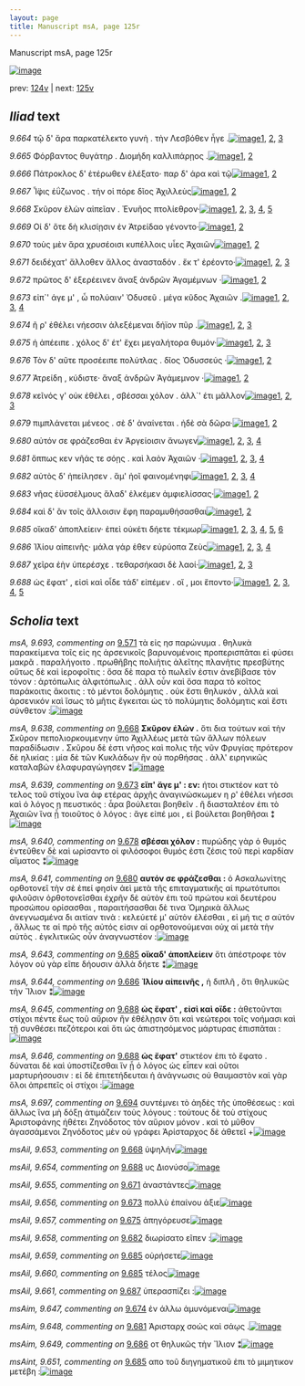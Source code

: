```yaml
---
layout: page
title: Manuscript msA, page 125r
---
```


Manuscript msA, page 125r

[![image](http://www.homermultitext.org/iipsrv?OBJ=IIP,1.0&FIF=/project/homer/pyramidal/deepzoom/hmt/vaimg/2017a/VA125RN_0297.tif&WID=100&CVT=JPEG)](http://www.homermultitext.org/ict2/?urn=urn:cite2:hmt:vaimg.2017a:VA125RN_0297)

prev:  [124v](../124v/) | next:  [125v](../125v/)

## *Iliad* text

*9.664* <a id="9.664"/> τῷ δ' ἄρα παρκατέλεκτο γυνὴ . τὴν Λεσβόθεν ἦγε .[![image](http://www.homermultitext.org/iipsrv?OBJ=IIP,1.0&FIF=/project/homer/pyramidal/deepzoom/hmt/vaimg/2017a/VA125RN_0297.tif&RGN=0.1622,0.2074,0.4965,0.0301&WID=1000&CVT=JPEG)](http://www.homermultitext.org/ict2/?urn=urn:cite2:hmt:vaimg.2017a:VA125RN_0297@0.1622,0.2074,0.4965,0.0301)[1](#msA_9.667), [2](#msA_9.637), [3](#msA_9.1)

*9.665* <a id="9.665"/> Φόρβαντος θυγάτηρ . Διομήδη καλλιπάρῃος .[![image](http://www.homermultitext.org/iipsrv?OBJ=IIP,1.0&FIF=/project/homer/pyramidal/deepzoom/hmt/vaimg/2017a/VA125RN_0297.tif&RGN=0.1832,0.2299,0.4244,0.0278&WID=1000&CVT=JPEG)](http://www.homermultitext.org/ict2/?urn=urn:cite2:hmt:vaimg.2017a:VA125RN_0297@0.1832,0.2299,0.4244,0.0278)[1](#msA_9.667), [2](#msA_9.1)

*9.666* <a id="9.666"/> Πάτροκλος δ' ἑτέρωθεν ἐλέξατο· παρ δ' άρα καὶ τῷ[![image](http://www.homermultitext.org/iipsrv?OBJ=IIP,1.0&FIF=/project/homer/pyramidal/deepzoom/hmt/vaimg/2017a/VA125RN_0297.tif&RGN=0.1832,0.2479,0.4434,0.0301&WID=1000&CVT=JPEG)](http://www.homermultitext.org/ict2/?urn=urn:cite2:hmt:vaimg.2017a:VA125RN_0297@0.1832,0.2479,0.4434,0.0301)[1](#msA_9.667), [2](#msA_9.1)

*9.667* <a id="9.667"/> Ἶ̈φις ἐΰζωνος . τήν οἱ πόρε δῖος Ἀχιλλεὺς[![image](http://www.homermultitext.org/iipsrv?OBJ=IIP,1.0&FIF=/project/homer/pyramidal/deepzoom/hmt/vaimg/2017a/VA125RN_0297.tif&RGN=0.1742,0.266,0.3994,0.0308&WID=1000&CVT=JPEG)](http://www.homermultitext.org/ict2/?urn=urn:cite2:hmt:vaimg.2017a:VA125RN_0297@0.1742,0.266,0.3994,0.0308)[1](#msA_9.667), [2](#msA_9.1)

*9.668* <a id="9.668"/> Σκῦρον ἑλὼν αἰπεῖαν . Ἐνυῆος πτολίεθρον·[![image](http://www.homermultitext.org/iipsrv?OBJ=IIP,1.0&FIF=/project/homer/pyramidal/deepzoom/hmt/vaimg/2017a/VA125RN_0297.tif&RGN=0.1612,0.287,0.4134,0.0225&WID=1000&CVT=JPEG)](http://www.homermultitext.org/ict2/?urn=urn:cite2:hmt:vaimg.2017a:VA125RN_0297@0.1612,0.287,0.4134,0.0225)[1](#msA_9.667), [2](#msA_9.638), [3](#msAil_9.653), [4](#msA_9.1), [5](#msAil_9.652)

*9.669* <a id="9.669"/> Οἱ δ' ὅτε δὴ κλισίῃσιν ἐν Ἀτρείδαο γένοντο·[![image](http://www.homermultitext.org/iipsrv?OBJ=IIP,1.0&FIF=/project/homer/pyramidal/deepzoom/hmt/vaimg/2017a/VA125RN_0297.tif&RGN=0.1772,0.308,0.4134,0.0225&WID=1000&CVT=JPEG)](http://www.homermultitext.org/ict2/?urn=urn:cite2:hmt:vaimg.2017a:VA125RN_0297@0.1772,0.308,0.4134,0.0225)[1](#msA_9.667), [2](#msA_9.1)

*9.670* <a id="9.670"/> τοὺς μὲν ἄρα χρυσέοισι κυπέλλοις υἷες Ἀχαιῶν[![image](http://www.homermultitext.org/iipsrv?OBJ=IIP,1.0&FIF=/project/homer/pyramidal/deepzoom/hmt/vaimg/2017a/VA125RN_0297.tif&RGN=0.1832,0.3261,0.4294,0.0308&WID=1000&CVT=JPEG)](http://www.homermultitext.org/ict2/?urn=urn:cite2:hmt:vaimg.2017a:VA125RN_0297@0.1832,0.3261,0.4294,0.0308)[1](#msA_9.667), [2](#msA_9.1)

*9.671* <a id="9.671"/> δειδέχατ' ἄλλοθεν ἄλλος ἀνασταδόν . ἔκ τ' ἐρέοντο·[![image](http://www.homermultitext.org/iipsrv?OBJ=IIP,1.0&FIF=/project/homer/pyramidal/deepzoom/hmt/vaimg/2017a/VA125RN_0297.tif&RGN=0.1772,0.3449,0.4515,0.0263&WID=1000&CVT=JPEG)](http://www.homermultitext.org/ict2/?urn=urn:cite2:hmt:vaimg.2017a:VA125RN_0297@0.1772,0.3449,0.4515,0.0263)[1](#msA_9.667), [2](#msAil_9.655), [3](#msA_9.1)

*9.672* <a id="9.672"/> πρῶτος δ' ἐξερέεινεν ἄναξ ἀνδρῶν Ἀγαμέμνων ·[![image](http://www.homermultitext.org/iipsrv?OBJ=IIP,1.0&FIF=/project/homer/pyramidal/deepzoom/hmt/vaimg/2017a/VA125RN_0297.tif&RGN=0.1782,0.3674,0.4525,0.0248&WID=1000&CVT=JPEG)](http://www.homermultitext.org/ict2/?urn=urn:cite2:hmt:vaimg.2017a:VA125RN_0297@0.1782,0.3674,0.4525,0.0248)[1](#msA_9.667), [2](#msA_9.1)

*9.673* <a id="9.673"/> εἰπ`' άγε μ' , ὦ πολύαιν' Ὀδυσεῦ . μέγα κῦδος Ἀχαιῶν .[![image](http://www.homermultitext.org/iipsrv?OBJ=IIP,1.0&FIF=/project/homer/pyramidal/deepzoom/hmt/vaimg/2017a/VA125RN_0297.tif&RGN=0.1752,0.3854,0.4545,0.0278&WID=1000&CVT=JPEG)](http://www.homermultitext.org/ict2/?urn=urn:cite2:hmt:vaimg.2017a:VA125RN_0297@0.1752,0.3854,0.4545,0.0278)[1](#msA_9.667), [2](#msAil_9.656), [3](#msA_9.639), [4](#msA_9.1)

*9.674* <a id="9.674"/> ῆ ρ' ἐθέλει νήεσσιν ἀλεξέμεναι δήϊον πῦρ .[![image](http://www.homermultitext.org/iipsrv?OBJ=IIP,1.0&FIF=/project/homer/pyramidal/deepzoom/hmt/vaimg/2017a/VA125RN_0297.tif&RGN=0.1782,0.4027,0.3854,0.0263&WID=1000&CVT=JPEG)](http://www.homermultitext.org/ict2/?urn=urn:cite2:hmt:vaimg.2017a:VA125RN_0297@0.1782,0.4027,0.3854,0.0263)[1](#msA_9.667), [2](#msAim_9.647), [3](#msA_9.1)

*9.675* <a id="9.675"/> ἠ ἀπέειπε . χόλος δ' έτ' ἔχει μεγαλήτορα θυμόν·[![image](http://www.homermultitext.org/iipsrv?OBJ=IIP,1.0&FIF=/project/homer/pyramidal/deepzoom/hmt/vaimg/2017a/VA125RN_0297.tif&RGN=0.1742,0.423,0.4284,0.0255&WID=1000&CVT=JPEG)](http://www.homermultitext.org/ict2/?urn=urn:cite2:hmt:vaimg.2017a:VA125RN_0297@0.1742,0.423,0.4284,0.0255)[1](#msA_9.667), [2](#msAil_9.657), [3](#msA_9.1)

*9.676* <a id="9.676"/> Τὸν δ' αῦτε προσέειπε πολύτλας . δῖος Ὀδυσσεύς ·[![image](http://www.homermultitext.org/iipsrv?OBJ=IIP,1.0&FIF=/project/homer/pyramidal/deepzoom/hmt/vaimg/2017a/VA125RN_0297.tif&RGN=0.1712,0.4425,0.4525,0.0225&WID=1000&CVT=JPEG)](http://www.homermultitext.org/ict2/?urn=urn:cite2:hmt:vaimg.2017a:VA125RN_0297@0.1712,0.4425,0.4525,0.0225)[1](#msA_9.667), [2](#msA_9.1)

*9.677* <a id="9.677"/> Ἀτρείδη , κύδιστε· ἄναξ ἀνδρῶν Ἀγάμεμνον ·[![image](http://www.homermultitext.org/iipsrv?OBJ=IIP,1.0&FIF=/project/homer/pyramidal/deepzoom/hmt/vaimg/2017a/VA125RN_0297.tif&RGN=0.1682,0.4598,0.4214,0.027&WID=1000&CVT=JPEG)](http://www.homermultitext.org/ict2/?urn=urn:cite2:hmt:vaimg.2017a:VA125RN_0297@0.1682,0.4598,0.4214,0.027)[1](#msA_9.667), [2](#msA_9.1)

*9.678* <a id="9.678"/> κεῖνός γ' οὐκ ἐθέλει , σβέσσαι χόλον . ἀλλ`' έτι μᾶλλον[![image](http://www.homermultitext.org/iipsrv?OBJ=IIP,1.0&FIF=/project/homer/pyramidal/deepzoom/hmt/vaimg/2017a/VA125RN_0297.tif&RGN=0.1772,0.4816,0.4214,0.027&WID=1000&CVT=JPEG)](http://www.homermultitext.org/ict2/?urn=urn:cite2:hmt:vaimg.2017a:VA125RN_0297@0.1772,0.4816,0.4214,0.027)[1](#msA_9.667), [2](#msA_9.640), [3](#msA_9.1)

*9.679* <a id="9.679"/> πιμπλάνεται μένεος . σὲ δ' ἀναίνεται . ἠδὲ σὰ δῶρα·[![image](http://www.homermultitext.org/iipsrv?OBJ=IIP,1.0&FIF=/project/homer/pyramidal/deepzoom/hmt/vaimg/2017a/VA125RN_0297.tif&RGN=0.1732,0.4989,0.4615,0.0255&WID=1000&CVT=JPEG)](http://www.homermultitext.org/ict2/?urn=urn:cite2:hmt:vaimg.2017a:VA125RN_0297@0.1732,0.4989,0.4615,0.0255)[1](#msA_9.667), [2](#msA_9.1)

*9.680* <a id="9.680"/> αὐτόν σε φράζεσθαι ἐν Ἀργείοισιν ἄνωγεν[![image](http://www.homermultitext.org/iipsrv?OBJ=IIP,1.0&FIF=/project/homer/pyramidal/deepzoom/hmt/vaimg/2017a/VA125RN_0297.tif&RGN=0.1562,0.5184,0.4094,0.0255&WID=1000&CVT=JPEG)](http://www.homermultitext.org/ict2/?urn=urn:cite2:hmt:vaimg.2017a:VA125RN_0297@0.1562,0.5184,0.4094,0.0255)[1](#msA_9.667), [2](#msA_9.641), [3](#msA_9.693bis), [4](#msA_9.1)

*9.681* <a id="9.681"/> ὅππως κεν νῆάς τε σόῃς . καὶ λαὸν Ἀχαιῶν ·[![image](http://www.homermultitext.org/iipsrv?OBJ=IIP,1.0&FIF=/project/homer/pyramidal/deepzoom/hmt/vaimg/2017a/VA125RN_0297.tif&RGN=0.1762,0.5357,0.4094,0.0255&WID=1000&CVT=JPEG)](http://www.homermultitext.org/ict2/?urn=urn:cite2:hmt:vaimg.2017a:VA125RN_0297@0.1762,0.5357,0.4094,0.0255)[1](#msA_9.667), [2](#msA_9.642), [3](#msAim_9.648), [4](#msA_9.1)

*9.682* <a id="9.682"/> αὐτὸς δ' ἠπείλησεν . ἅμ' ἠοῖ φαινομένηφι[![image](http://www.homermultitext.org/iipsrv?OBJ=IIP,1.0&FIF=/project/homer/pyramidal/deepzoom/hmt/vaimg/2017a/VA125RN_0297.tif&RGN=0.1622,0.5567,0.4094,0.0255&WID=1000&CVT=JPEG)](http://www.homermultitext.org/ict2/?urn=urn:cite2:hmt:vaimg.2017a:VA125RN_0297@0.1622,0.5567,0.4094,0.0255)[1](#msA_9.667), [2](#msAil_9.658), [3](#msAint_9.650), [4](#msA_9.1)

*9.683* <a id="9.683"/> νῆας ἐϋσσέλμους ἅλαδ' ἑλκέμεν ἀμφιελίσσας·[![image](http://www.homermultitext.org/iipsrv?OBJ=IIP,1.0&FIF=/project/homer/pyramidal/deepzoom/hmt/vaimg/2017a/VA125RN_0297.tif&RGN=0.1732,0.5755,0.4404,0.0255&WID=1000&CVT=JPEG)](http://www.homermultitext.org/ict2/?urn=urn:cite2:hmt:vaimg.2017a:VA125RN_0297@0.1732,0.5755,0.4404,0.0255)[1](#msA_9.667), [2](#msA_9.1)

*9.684* <a id="9.684"/> καὶ δ' ἂν τοῖς ἄλλοισιν ἔφη παραμυθήσασθαι[![image](http://www.homermultitext.org/iipsrv?OBJ=IIP,1.0&FIF=/project/homer/pyramidal/deepzoom/hmt/vaimg/2017a/VA125RN_0297.tif&RGN=0.1722,0.595,0.4094,0.0255&WID=1000&CVT=JPEG)](http://www.homermultitext.org/ict2/?urn=urn:cite2:hmt:vaimg.2017a:VA125RN_0297@0.1722,0.595,0.4094,0.0255)[1](#msA_9.667), [2](#msA_9.1)

*9.685* <a id="9.685"/> οἴκαδ' ἀποπλείειν· ἐπεὶ οὐκέτι δήετε τέκμωρ[![image](http://www.homermultitext.org/iipsrv?OBJ=IIP,1.0&FIF=/project/homer/pyramidal/deepzoom/hmt/vaimg/2017a/VA125RN_0297.tif&RGN=0.1622,0.6131,0.4374,0.0255&WID=1000&CVT=JPEG)](http://www.homermultitext.org/ict2/?urn=urn:cite2:hmt:vaimg.2017a:VA125RN_0297@0.1622,0.6131,0.4374,0.0255)[1](#msA_9.667), [2](#msA_9.643), [3](#msAil_9.659), [4](#msAint_9.651), [5](#msAil_9.660), [6](#msA_9.1)

*9.686* <a id="9.686"/> Ἰ̈λίου αἰπεινῆς· μάλα γάρ ἑθεν εὐρύοπα Ζεὺς[![image](http://www.homermultitext.org/iipsrv?OBJ=IIP,1.0&FIF=/project/homer/pyramidal/deepzoom/hmt/vaimg/2017a/VA125RN_0297.tif&RGN=0.1632,0.6334,0.4454,0.0233&WID=1000&CVT=JPEG)](http://www.homermultitext.org/ict2/?urn=urn:cite2:hmt:vaimg.2017a:VA125RN_0297@0.1632,0.6334,0.4454,0.0233)[1](#msA_9.667), [2](#msAim_9.649), [3](#msA_9.644), [4](#msA_9.1)

*9.687* <a id="9.687"/> χεῖρα ἑὴν ὑπερέσχε . τεθαρσήκασι δὲ λαοί·[![image](http://www.homermultitext.org/iipsrv?OBJ=IIP,1.0&FIF=/project/homer/pyramidal/deepzoom/hmt/vaimg/2017a/VA125RN_0297.tif&RGN=0.1612,0.6536,0.4454,0.0233&WID=1000&CVT=JPEG)](http://www.homermultitext.org/ict2/?urn=urn:cite2:hmt:vaimg.2017a:VA125RN_0297@0.1612,0.6536,0.4454,0.0233)[1](#msA_9.667), [2](#msAil_9.661), [3](#msA_9.1)

*9.688* <a id="9.688"/> ὡς ἔφατ' , εἰσὶ καὶ οἷδε τάδ' εἰπέμεν . οἵ , μοι ἕποντο·[![image](http://www.homermultitext.org/iipsrv?OBJ=IIP,1.0&FIF=/project/homer/pyramidal/deepzoom/hmt/vaimg/2017a/VA125RN_0297.tif&RGN=0.1431,0.6702,0.4885,0.0285&WID=1000&CVT=JPEG)](http://www.homermultitext.org/ict2/?urn=urn:cite2:hmt:vaimg.2017a:VA125RN_0297@0.1431,0.6702,0.4885,0.0285)[1](#msA_9.667), [2](#msA_9.645), [3](#msA_9.646), [4](#msAil_9.654), [5](#msA_9.1)

## *Scholia* text

*msA, 9.693, commenting on* [9.571](#9.571)  <a id="msA_9.693"/> τὰ εἰς ησ παρώνυμα . θηλυκὰ παρακείμενα τοῖς εἰς ης ἀρσενικοῖς βαρυνομένοις προπερισπᾶται εἰ φύσει μακρᾶ . παραλήγοιτο . πρωθῆβης πολιῆτις ἀλεῖτης πλανῆτις πρεσβύτης οὕτως δὲ καὶ ἱεροφοῖτις : ὅσα δὲ παρα τὸ πωλεῖν ἐστιν ἀνεβίβασε τὸν τόνον : ἀρτόπωλις ἀλφιτόπωλις . ἀλλ οὖν καὶ ὅσα παρα τὸ κοῖτος παράκοιτις ἄκοιτις : τὸ μέντοι δολόμητις . οὐκ ἔστι θηλυκόν , ἀλλὰ καὶ ἀρσενικόν καὶ ἴσως τὸ μῆτις ἔγκειται ὡς τὸ πολύμητις δολόμητις καὶ ἔστι σύνθετον :[![image](http://www.homermultitext.org/iipsrv?OBJ=IIP,1.0&FIF=/project/homer/pyramidal/deepzoom/hmt/vaimg/2017a/VA125RN_0297.tif&RGN=0.6212,0.6217,0.1992,0.0705&WID=1000&CVT=JPEG)](http://www.homermultitext.org/ict2/?urn=urn:cite2:hmt:vaimg.2017a:VA125RN_0297@0.6212,0.6217,0.1992,0.0705)

*msA, 9.638, commenting on* [9.668](#9.668)  <a id="msA_9.638"/> **Σκῦρον ἑλών .** ὅτι δια τούτων καὶ τὴν Σκῦρον πεπολιορκουμενην ὑπο Ἀχιλλέως μετὰ τῶν ἄλλων πόλεων παραδίδωσιν . Σκῦρου δὲ ἐστι νῆσος καὶ πολις τῆς νῦν Φρυγίας πρότερον δὲ ηλικίας : μία δὲ τῶν Κυκλάδων ἣν οὐ πορθήσας . ἀλλ' ειρηνικῶς καταλαβών ἐλαφυραγώγησεν ⁑[![image](http://www.homermultitext.org/iipsrv?OBJ=IIP,1.0&FIF=/project/homer/pyramidal/deepzoom/hmt/vaimg/2017a/VA125RN_0297.tif&RGN=0.1832,0.1187,0.6476,0.0406&WID=1000&CVT=JPEG)](http://www.homermultitext.org/ict2/?urn=urn:cite2:hmt:vaimg.2017a:VA125RN_0297@0.1832,0.1187,0.6476,0.0406)

*msA, 9.639, commenting on* [9.673](#9.673)  <a id="msA_9.639"/> **εἴπ' ἄγε μ' : εν:** ήτοι στικτέον κατ τὸ τελος τοῦ στίχου ἵνα ἀφ ετέρας ἀρχῆς ἀναγινώσκωμεν η ρ' ἐθέλει νήεσσι καὶ ὁ λόγος ῃ πευστικός : ἆρα βούλεται βοηθεῖν . ἢ διασταλτέον ἐπι τὸ Ἀχαιῶν ἵνα ᾗ τοιοῦτος ὁ λόγος : ἄγε εἰπέ μοι , εἰ βούλεται βοηθῆσαι ⁑[![image](http://www.homermultitext.org/iipsrv?OBJ=IIP,1.0&FIF=/project/homer/pyramidal/deepzoom/hmt/vaimg/2017a/VA125RN_0297.tif&RGN=0.6301,0.3576,0.1917,0.0884&WID=1000&CVT=JPEG)](http://www.homermultitext.org/ict2/?urn=urn:cite2:hmt:vaimg.2017a:VA125RN_0297@0.6301,0.3576,0.1917,0.0884)

*msA, 9.640, commenting on* [9.678](#9.678)  <a id="msA_9.640"/> **σβέσαι χόλον :** πυρώδης γὰρ ὁ θυμός ἐντεῦθεν δὲ καὶ ωρίσαντο οἱ φιλόσοφοι θυμός ἐστι ζέσις τοῦ περὶ καρδίαν αἵματος ⁑[![image](http://www.homermultitext.org/iipsrv?OBJ=IIP,1.0&FIF=/project/homer/pyramidal/deepzoom/hmt/vaimg/2017a/VA125RN_0297.tif&RGN=0.6319,0.4442,0.1856,0.047&WID=1000&CVT=JPEG)](http://www.homermultitext.org/ict2/?urn=urn:cite2:hmt:vaimg.2017a:VA125RN_0297@0.6319,0.4442,0.1856,0.047)

*msA, 9.641, commenting on* [9.680](#9.680)  <a id="msA_9.641"/> **αυτόν σε φράζεσθαι :** ὁ Ασκαλωνίτης ορθοτονεῖ τὴν σὲ ἐπεί φησὶν ἀεὶ μετὰ τῆς επιταγματικῆς αἱ πρωτότυποι φιλοῦσιν ὀρθοτονεῖσθαι ἐχρῆν δὲ αὐτὸν ἐπι τοῦ πρώτου καὶ δευτέρου προσώπου ορίσασθαι , παραιτήσασθαι δὲ τινα Ὁμηρικὰ ἄλλως ἀνεγνωσμένα δι αιτίαν τινὰ : κελεύετέ μ' αὐτὸν ἐλέσθαι , εἰ μή τις σ αὐτόν , ἄλλως τε αἱ πρὸ τῆς αὐτός εἰσιν αἱ ορθοτονούμεναι οὐχ αἱ μετὰ τὴν αὐτὸς . ἐγκλιτικῶς οὖν ἀναγνωστέον :[![image](http://www.homermultitext.org/iipsrv?OBJ=IIP,1.0&FIF=/project/homer/pyramidal/deepzoom/hmt/vaimg/2017a/VA125RN_0297.tif&RGN=0.6175,0.4845,0.2079,0.1607&WID=1000&CVT=JPEG)](http://www.homermultitext.org/ict2/?urn=urn:cite2:hmt:vaimg.2017a:VA125RN_0297@0.6175,0.4845,0.2079,0.1607)

*msA, 9.643, commenting on* [9.685](#9.685)  <a id="msA_9.643"/> **οἴκαδ' ἀποπλείειν** ὅτι ἀπέστροφε τὸν λόγον οὐ γὰρ εῖπε δήουσιν ἀλλὰ δήετε ⁑[![image](http://www.homermultitext.org/iipsrv?OBJ=IIP,1.0&FIF=/project/homer/pyramidal/deepzoom/hmt/vaimg/2017a/VA125RN_0297.tif&RGN=0.1522,0.7122,0.6627,0.0278&WID=1000&CVT=JPEG)](http://www.homermultitext.org/ict2/?urn=urn:cite2:hmt:vaimg.2017a:VA125RN_0297@0.1522,0.7122,0.6627,0.0278)

*msA, 9.644, commenting on* [9.686](#9.686)  <a id="msA_9.644"/> **Ἰλίου αἰπεινῆς ,** ἡ διπλῆ , ὅτι θηλυκῶς τὴν Ἴλιον ⁑[![image](http://www.homermultitext.org/iipsrv?OBJ=IIP,1.0&FIF=/project/homer/pyramidal/deepzoom/hmt/vaimg/2017a/VA125RN_0297.tif&RGN=0.2272,0.725,0.2773,0.0203&WID=1000&CVT=JPEG)](http://www.homermultitext.org/ict2/?urn=urn:cite2:hmt:vaimg.2017a:VA125RN_0297@0.2272,0.725,0.2773,0.0203)

*msA, 9.645, commenting on* [9.688](#9.688)  <a id="msA_9.645"/> **ὡς ἔφατ' , εἰσὶ καὶ οἵδε :** ἀθετοῦνται στίχοι πέντε ἕως τοῦ αὔριον ἢν ἐθέλῃσιν ὅτι καὶ νεώτεροι τοῖς νοήμασι καὶ τῇ συνθέσει πεζότεροι καὶ ὅτι ὡς ἀπιστησόμενος μάρτυρας ἐπισπᾶται :[![image](http://www.homermultitext.org/iipsrv?OBJ=IIP,1.0&FIF=/project/homer/pyramidal/deepzoom/hmt/vaimg/2017a/VA125RN_0297.tif&RGN=0.1622,0.7265,0.6757,0.0331&WID=1000&CVT=JPEG)](http://www.homermultitext.org/ict2/?urn=urn:cite2:hmt:vaimg.2017a:VA125RN_0297@0.1622,0.7265,0.6757,0.0331)

*msA, 9.646, commenting on* [9.688](#9.688)  <a id="msA_9.646"/> **ὡς ἔφατ'** στικτέον ἐπι τὸ ἔφατο . δύναται δὲ καὶ ὑποστίζεσθαι ἵν ᾗ ὁ λόγος ὡς εἶπεν καὶ οῦτοι μαρτυρήσουσιν : εἰ δὲ ἐπιτετήδευται ἡ ἀνάγνωσις οὐ θαυμαστὸν καὶ γὰρ ὅλοι ἀπρεπεῖς οἱ στίχοι :[![image](http://www.homermultitext.org/iipsrv?OBJ=IIP,1.0&FIF=/project/homer/pyramidal/deepzoom/hmt/vaimg/2017a/VA125RN_0297.tif&RGN=0.1622,0.7385,0.6607,0.0398&WID=1000&CVT=JPEG)](http://www.homermultitext.org/ict2/?urn=urn:cite2:hmt:vaimg.2017a:VA125RN_0297@0.1622,0.7385,0.6607,0.0398)

*msA, 9.697, commenting on* [9.694](#9.694)  <a id="msA_9.697"/> συντέμνει τὸ ἀηδὲς τῆς ὑποθέσεως : καὶ ἄλλως ἵνα μὴ δόξῃ ἀτιμάζειν τοὺς λόγους : τούτους δὲ τοὺ στίχους Ἀριστοφάνης ἠθέτει Ζηνόδοτος τὸν αὔριον μόνον . καὶ τὸ μῦθον ἀγασσάμενοι Ζηνόδοτος μὲν οὐ γράφει Ἀρίσταρχος δὲ ἀθετεῖ +[![image](http://www.homermultitext.org/iipsrv?OBJ=IIP,1.0&FIF=/project/homer/pyramidal/deepzoom/hmt/vaimg/2017a/VA125RN_0297.tif&RGN=0.1612,0.7671,0.6356,0.0233&WID=1000&CVT=JPEG)](http://www.homermultitext.org/ict2/?urn=urn:cite2:hmt:vaimg.2017a:VA125RN_0297@0.1612,0.7671,0.6356,0.0233)

*msAil, 9.653, commenting on* [9.668](#9.668)  <a id="msAil_9.653"/> ὑψηλήν[![image](http://www.homermultitext.org/iipsrv?OBJ=IIP,1.0&FIF=/project/homer/pyramidal/deepzoom/hmt/vaimg/2017a/VA125RN_0297.tif&RGN=0.3353,0.2863,0.042,0.0113&WID=1000&CVT=JPEG)](http://www.homermultitext.org/ict2/?urn=urn:cite2:hmt:vaimg.2017a:VA125RN_0297@0.3353,0.2863,0.042,0.0113)

*msAil, 9.654, commenting on* [9.688](#9.688)  <a id="msAil_9.654"/> υς Διονύσο[![image](http://www.homermultitext.org/iipsrv?OBJ=IIP,1.0&FIF=/project/homer/pyramidal/deepzoom/hmt/vaimg/2017a/VA125RN_0297.tif&RGN=0.4234,0.2885,0.0571,0.0113&WID=1000&CVT=JPEG)](http://www.homermultitext.org/ict2/?urn=urn:cite2:hmt:vaimg.2017a:VA125RN_0297@0.4234,0.2885,0.0571,0.0113)

*msAil, 9.655, commenting on* [9.671](#9.671)  <a id="msAil_9.655"/> ἀναστάντες[![image](http://www.homermultitext.org/iipsrv?OBJ=IIP,1.0&FIF=/project/homer/pyramidal/deepzoom/hmt/vaimg/2017a/VA125RN_0297.tif&RGN=0.4314,0.3456,0.0571,0.0113&WID=1000&CVT=JPEG)](http://www.homermultitext.org/ict2/?urn=urn:cite2:hmt:vaimg.2017a:VA125RN_0297@0.4314,0.3456,0.0571,0.0113)

*msAil, 9.656, commenting on* [9.673](#9.673)  <a id="msAil_9.656"/> πολλὺ ἐπαίνου άξιε[![image](http://www.homermultitext.org/iipsrv?OBJ=IIP,1.0&FIF=/project/homer/pyramidal/deepzoom/hmt/vaimg/2017a/VA125RN_0297.tif&RGN=0.3093,0.3847,0.0821,0.0113&WID=1000&CVT=JPEG)](http://www.homermultitext.org/ict2/?urn=urn:cite2:hmt:vaimg.2017a:VA125RN_0297@0.3093,0.3847,0.0821,0.0113)

*msAil, 9.657, commenting on* [9.675](#9.675)  <a id="msAil_9.657"/> ἀπηγόρευσε[![image](http://www.homermultitext.org/iipsrv?OBJ=IIP,1.0&FIF=/project/homer/pyramidal/deepzoom/hmt/vaimg/2017a/VA125RN_0297.tif&RGN=0.2312,0.4185,0.0821,0.0113&WID=1000&CVT=JPEG)](http://www.homermultitext.org/ict2/?urn=urn:cite2:hmt:vaimg.2017a:VA125RN_0297@0.2312,0.4185,0.0821,0.0113)

*msAil, 9.658, commenting on* [9.682](#9.682)  <a id="msAil_9.658"/> διωρίσατο εῖπεν :[![image](http://www.homermultitext.org/iipsrv?OBJ=IIP,1.0&FIF=/project/homer/pyramidal/deepzoom/hmt/vaimg/2017a/VA125RN_0297.tif&RGN=0.2763,0.5545,0.0821,0.0113&WID=1000&CVT=JPEG)](http://www.homermultitext.org/ict2/?urn=urn:cite2:hmt:vaimg.2017a:VA125RN_0297@0.2763,0.5545,0.0821,0.0113)

*msAil, 9.659, commenting on* [9.685](#9.685)  <a id="msAil_9.659"/> οὐρήσετε[![image](http://www.homermultitext.org/iipsrv?OBJ=IIP,1.0&FIF=/project/homer/pyramidal/deepzoom/hmt/vaimg/2017a/VA125RN_0297.tif&RGN=0.4805,0.6131,0.048,0.0113&WID=1000&CVT=JPEG)](http://www.homermultitext.org/ict2/?urn=urn:cite2:hmt:vaimg.2017a:VA125RN_0297@0.4805,0.6131,0.048,0.0113)

*msAil, 9.660, commenting on* [9.685](#9.685)  <a id="msAil_9.660"/> τέλος[![image](http://www.homermultitext.org/iipsrv?OBJ=IIP,1.0&FIF=/project/homer/pyramidal/deepzoom/hmt/vaimg/2017a/VA125RN_0297.tif&RGN=0.5495,0.6146,0.048,0.0113&WID=1000&CVT=JPEG)](http://www.homermultitext.org/ict2/?urn=urn:cite2:hmt:vaimg.2017a:VA125RN_0297@0.5495,0.6146,0.048,0.0113)

*msAil, 9.661, commenting on* [9.687](#9.687)  <a id="msAil_9.661"/> ὑπερασπίζει :[![image](http://www.homermultitext.org/iipsrv?OBJ=IIP,1.0&FIF=/project/homer/pyramidal/deepzoom/hmt/vaimg/2017a/VA125RN_0297.tif&RGN=0.2983,0.6491,0.0681,0.0113&WID=1000&CVT=JPEG)](http://www.homermultitext.org/ict2/?urn=urn:cite2:hmt:vaimg.2017a:VA125RN_0297@0.2983,0.6491,0.0681,0.0113)

*msAim, 9.647, commenting on* [9.674](#9.674)  <a id="msAim_9.647"/> ἐν άλλω ἀμυνόμεναι[![image](http://www.homermultitext.org/iipsrv?OBJ=IIP,1.0&FIF=/project/homer/pyramidal/deepzoom/hmt/vaimg/2017a/VA125RN_0297.tif&RGN=0.5666,0.4125,0.0671,0.0203&WID=1000&CVT=JPEG)](http://www.homermultitext.org/ict2/?urn=urn:cite2:hmt:vaimg.2017a:VA125RN_0297@0.5666,0.4125,0.0671,0.0203)

*msAim, 9.648, commenting on* [9.681](#9.681)  <a id="msAim_9.648"/> Ἀρισταρχ σοώς καὶ σάῳς .[![image](http://www.homermultitext.org/iipsrv?OBJ=IIP,1.0&FIF=/project/homer/pyramidal/deepzoom/hmt/vaimg/2017a/VA125RN_0297.tif&RGN=0.5806,0.5364,0.0551,0.0255&WID=1000&CVT=JPEG)](http://www.homermultitext.org/ict2/?urn=urn:cite2:hmt:vaimg.2017a:VA125RN_0297@0.5806,0.5364,0.0551,0.0255)

*msAim, 9.649, commenting on* [9.686](#9.686)  <a id="msAim_9.649"/> οτ θηλυκῶς τὴν Ἴλιον ⁑[![image](http://www.homermultitext.org/iipsrv?OBJ=IIP,1.0&FIF=/project/homer/pyramidal/deepzoom/hmt/vaimg/2017a/VA125RN_0297.tif&RGN=0.5956,0.6416,0.035,0.0331&WID=1000&CVT=JPEG)](http://www.homermultitext.org/ict2/?urn=urn:cite2:hmt:vaimg.2017a:VA125RN_0297@0.5956,0.6416,0.035,0.0331)

*msAint, 9.651, commenting on* [9.685](#9.685)  <a id="msAint_9.651"/> απο τοῦ διηγηματικοῦ ἐπι τὸ μιμητικον μετέβη :[![image](http://www.homermultitext.org/iipsrv?OBJ=IIP,1.0&FIF=/project/homer/pyramidal/deepzoom/hmt/vaimg/2017a/VA125RN_0297.tif&RGN=0.0901,0.6138,0.0861,0.0413&WID=1000&CVT=JPEG)](http://www.homermultitext.org/ict2/?urn=urn:cite2:hmt:vaimg.2017a:VA125RN_0297@0.0901,0.6138,0.0861,0.0413)